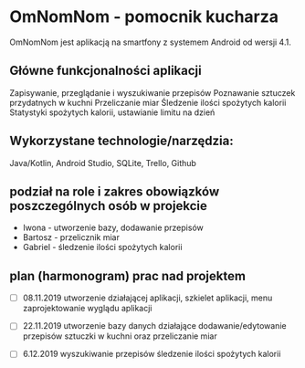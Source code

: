 # OmNomNom - pomocnik kucharza

OmNomNom jest aplikacją na smartfony z systemem Android od wersji 4.1. 

## Główne funkcjonalności aplikacji
Zapisywanie, przeglądanie i wyszukiwanie przepisów
Poznawanie sztuczek przydatnych w kuchni
Przeliczanie miar
Śledzenie ilości spożytych kalorii 
Statystyki spożytych kalorii, ustawianie limitu na dzień

## Wykorzystane technologie/narzędzia:
Java/Kotlin, Android Studio, SQLite, Trello, Github

## podział na role i zakres obowiązków poszczególnych osób w projekcie
  * Iwona - utworzenie bazy, dodawanie przepisów
  * Bartosz - przelicznik miar
  * Gabriel - śledzenie ilości spożytych kalorii

## plan (harmonogram) prac nad projektem

- [ ] 08.11.2019
utworzenie działającej aplikacji, szkielet aplikacji, menu
zaprojektowanie wyglądu aplikacji

- [ ] 22.11.2019 
utworzenie bazy danych
działające dodawanie/edytowanie przepisów
sztuczki w kuchni oraz przeliczanie miar

- [ ] 6.12.2019
wyszukiwanie przepisów
śledzenie ilości spożytych kalorii
